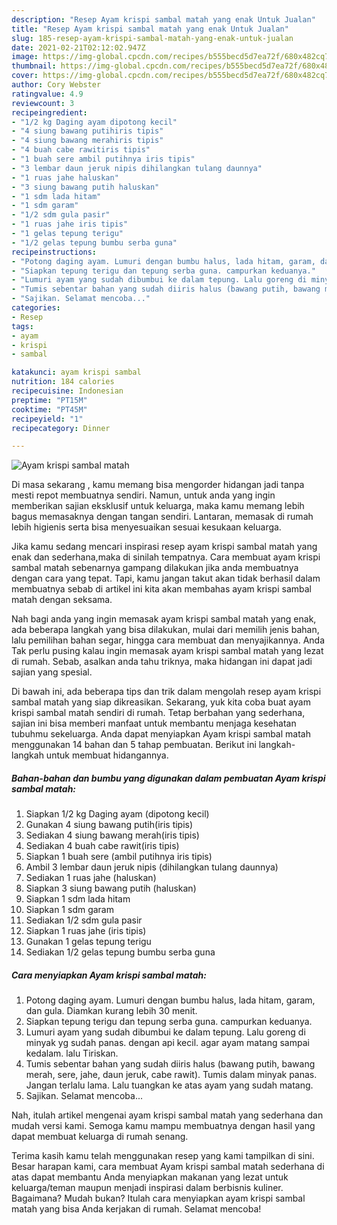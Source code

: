 ```yaml
---
description: "Resep Ayam krispi sambal matah yang enak Untuk Jualan"
title: "Resep Ayam krispi sambal matah yang enak Untuk Jualan"
slug: 185-resep-ayam-krispi-sambal-matah-yang-enak-untuk-jualan
date: 2021-02-21T02:12:02.947Z
image: https://img-global.cpcdn.com/recipes/b555becd5d7ea72f/680x482cq70/ayam-krispi-sambal-matah-foto-resep-utama.jpg
thumbnail: https://img-global.cpcdn.com/recipes/b555becd5d7ea72f/680x482cq70/ayam-krispi-sambal-matah-foto-resep-utama.jpg
cover: https://img-global.cpcdn.com/recipes/b555becd5d7ea72f/680x482cq70/ayam-krispi-sambal-matah-foto-resep-utama.jpg
author: Cory Webster
ratingvalue: 4.9
reviewcount: 3
recipeingredient:
- "1/2 kg Daging ayam dipotong kecil"
- "4 siung bawang putihiris tipis"
- "4 siung bawang merahiris tipis"
- "4 buah cabe rawitiris tipis"
- "1 buah sere ambil putihnya iris tipis"
- "3 lembar daun jeruk nipis dihilangkan tulang daunnya"
- "1 ruas jahe haluskan"
- "3 siung bawang putih haluskan"
- "1 sdm lada hitam"
- "1 sdm garam"
- "1/2 sdm gula pasir"
- "1 ruas jahe iris tipis"
- "1 gelas tepung terigu"
- "1/2 gelas tepung bumbu serba guna"
recipeinstructions:
- "Potong daging ayam. Lumuri dengan bumbu halus, lada hitam, garam, dan gula. Diamkan kurang lebih 30 menit."
- "Siapkan tepung terigu dan tepung serba guna. campurkan keduanya."
- "Lumuri ayam yang sudah dibumbui ke dalam tepung. Lalu goreng di minyak yg sudah panas. dengan api kecil. agar ayam matang sampai kedalam. lalu Tiriskan."
- "Tumis sebentar bahan yang sudah diiris halus (bawang putih, bawang merah, sere, jahe, daun jeruk, cabe rawit). Tumis dalam minyak panas. Jangan terlalu lama. Lalu tuangkan ke atas ayam yang sudah matang."
- "Sajikan. Selamat mencoba..."
categories:
- Resep
tags:
- ayam
- krispi
- sambal

katakunci: ayam krispi sambal 
nutrition: 184 calories
recipecuisine: Indonesian
preptime: "PT15M"
cooktime: "PT45M"
recipeyield: "1"
recipecategory: Dinner

---
```



![Ayam krispi sambal matah](https://img-global.cpcdn.com/recipes/b555becd5d7ea72f/680x482cq70/ayam-krispi-sambal-matah-foto-resep-utama.jpg)

Di masa  sekarang , kamu memang bisa mengorder hidangan jadi tanpa mesti repot membuatnya sendiri. Namun, untuk anda yang ingin memberikan sajian eksklusif untuk keluarga, maka kamu memang lebih bagus memasaknya dengan tangan sendiri. Lantaran, memasak di rumah lebih higienis serta bisa menyesuaikan sesuai kesukaan keluarga.

Jika kamu sedang mencari inspirasi resep ayam krispi sambal matah yang enak dan sederhana,maka di sinilah tempatnya. Cara membuat ayam krispi sambal matah  sebenarnya gampang dilakukan jika anda membuatnya dengan cara yang tepat. Tapi, kamu jangan takut akan tidak berhasil dalam membuatnya 
sebab di artikel ini kita akan membahas ayam krispi sambal matah dengan seksama.  



Nah bagi anda yang ingin memasak ayam krispi sambal matah yang enak, ada beberapa langkah yang bisa dilakukan, mulai dari memilih jenis bahan, lalu pemilihan bahan segar, hingga cara membuat dan menyajikannya. Anda Tak perlu pusing kalau ingin memasak ayam krispi sambal matah yang lezat di rumah. Sebab, asalkan anda  tahu triknya, maka hidangan ini dapat jadi sajian yang spesial.

Di bawah ini, ada beberapa tips dan trik dalam mengolah resep ayam krispi sambal matah yang siap dikreasikan. Sekarang, yuk kita coba buat ayam krispi sambal matah sendiri di rumah. Tetap berbahan yang sederhana, sajian ini bisa memberi manfaat untuk membantu menjaga kesehatan tubuhmu sekeluarga. Anda dapat menyiapkan Ayam krispi sambal matah menggunakan 14 bahan dan 5 tahap pembuatan. Berikut ini langkah-langkah untuk membuat hidangannya.

<!--inarticleads1-->

##### Bahan-bahan dan bumbu yang digunakan dalam pembuatan Ayam krispi sambal matah:

1. Siapkan 1/2 kg Daging ayam (dipotong kecil)
1. Gunakan 4 siung bawang putih(iris tipis)
1. Sediakan 4 siung bawang merah(iris tipis)
1. Sediakan 4 buah cabe rawit(iris tipis)
1. Siapkan 1 buah sere (ambil putihnya iris tipis)
1. Ambil 3 lembar daun jeruk nipis (dihilangkan tulang daunnya)
1. Sediakan 1 ruas jahe (haluskan)
1. Siapkan 3 siung bawang putih (haluskan)
1. Siapkan 1 sdm lada hitam
1. Siapkan 1 sdm garam
1. Sediakan 1/2 sdm gula pasir
1. Siapkan 1 ruas jahe (iris tipis)
1. Gunakan 1 gelas tepung terigu
1. Sediakan 1/2 gelas tepung bumbu serba guna




<!--inarticleads2-->

##### Cara menyiapkan Ayam krispi sambal matah:

1. Potong daging ayam. Lumuri dengan bumbu halus, lada hitam, garam, dan gula. Diamkan kurang lebih 30 menit.
1. Siapkan tepung terigu dan tepung serba guna. campurkan keduanya.
1. Lumuri ayam yang sudah dibumbui ke dalam tepung. Lalu goreng di minyak yg sudah panas. dengan api kecil. agar ayam matang sampai kedalam. lalu Tiriskan.
1. Tumis sebentar bahan yang sudah diiris halus (bawang putih, bawang merah, sere, jahe, daun jeruk, cabe rawit). Tumis dalam minyak panas. Jangan terlalu lama. Lalu tuangkan ke atas ayam yang sudah matang.
1. Sajikan. Selamat mencoba...




Nah, itulah artikel mengenai  ayam krispi sambal matah  yang sederhana dan mudah versi kami. Semoga kamu mampu membuatnya dengan hasil yang dapat membuat keluarga di rumah senang. 

Terima kasih kamu telah menggunakan resep yang kami tampilkan di sini. Besar harapan kami, cara membuat  Ayam krispi sambal matah sederhana di atas dapat membantu Anda menyiapkan makanan yang lezat untuk keluarga/teman maupun menjadi inspirasi dalam berbisnis kuliner. Bagaimana? Mudah bukan? Itulah cara menyiapkan ayam krispi sambal matah yang bisa Anda kerjakan di rumah. Selamat mencoba!

